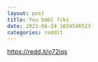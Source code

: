 ```yaml
--- 
layout: post 
title: You bmbl fcks 
date: 2021-06-24 1624546523 
categories: reddit 
--- 
```

https://redd.it/o72iqs